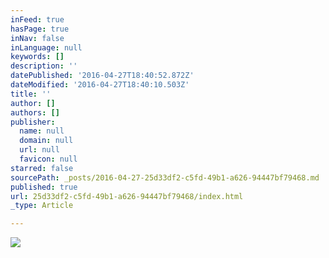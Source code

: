 ```yaml
---
inFeed: true
hasPage: true
inNav: false
inLanguage: null
keywords: []
description: ''
datePublished: '2016-04-27T18:40:52.872Z'
dateModified: '2016-04-27T18:40:10.503Z'
title: ''
author: []
authors: []
publisher:
  name: null
  domain: null
  url: null
  favicon: null
starred: false
sourcePath: _posts/2016-04-27-25d33df2-c5fd-49b1-a626-94447bf79468.md
published: true
url: 25d33df2-c5fd-49b1-a626-94447bf79468/index.html
_type: Article

---
```

![](https://the-grid-user-content.s3-us-west-2.amazonaws.com/61339da0-1950-4bc9-811c-a97322e63d7d.jpg)